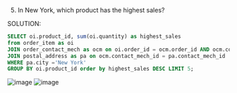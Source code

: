5. In New York, which product has the highest sales?
   
SOLUTION:
```sql
SELECT oi.product_id, sum(oi.quantity) as highest_sales 
from order_item as oi
JOIN order_contact_mech as ocm on oi.order_id = ocm.order_id AND ocm.contact_mech_purpose_type_id='SHIPPING_LOCATION'
JOIN postal_address as pa on ocm.contact_mech_id = pa.contact_mech_id
WHERE pa.city ='New York'
GROUP BY oi.product_id order by highest_sales DESC LIMIT 5;
```
![image](https://github.com/dextro19/Training_Assignment/assets/157474091/c18044ae-67d7-4854-87bd-93ca6a81df35)
![image](https://github.com/dextro19/Training_Assignment/assets/157474091/badb13d3-4f2c-4189-a1a0-5c49bd01e02c)
